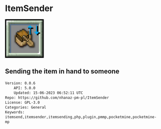 # ItemSender
<img src="https://raw.githubusercontent.com/nhanaz-pm-pl/ItemSender/858f1d782dfb496fca7f6912f3767f0df5ef9f78/icon.png" width="128" height="128" />

## Sending the item in hand to someone
```properties
Version: 0.0.6
    API: 5.0.0
    Updated: 15-06-2023 06:52:11 UTC
Repo: https://github.com/nhanaz-pm-pl/ItemSender
License: GPL-3.0
Categories: General
Keywords: itemsend,itemsender,itemsending,php,plugin,pmmp,pocketmine,pocketmine-mp
```
